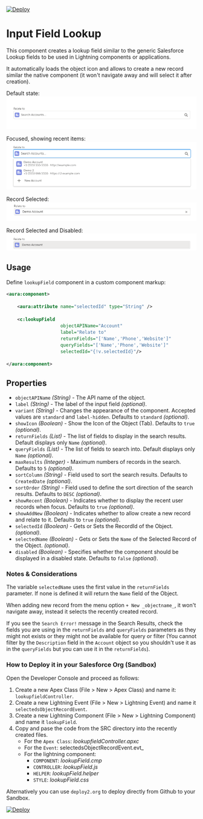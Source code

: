 [![Deploy](https://deploy2.org/dist/deploy2org.svg)](https://deploy2.org/deploy)

# Input Field Lookup

This component creates a lookup field similar to the generic Salesforce Lookup fields to be used in Lightning components or applications.

It automatically loads the object icon and allows to create a new record similar the native component (it won't navigate away and will select it after creation).

Default state:
![default](static/lookup_default.png?raw=true)

Focused, showing recent items:
![focused](static/lookup_focused.png?raw=true)

Record Selected:
![selected](static/lookup_selected.png?raw=true)

Record Selected and Disabled:
![disabled](static/lookup_selected_disabled.png?raw=true)



## Usage

Define `lookupField` component in a custom component markup:

```xml
<aura:component>

    <aura:attribute name="selectedId" type="String" />
    
    <c:lookupField 
                    objectAPIName="Account" 
                    label="Relate to"
                    returnFields="['Name','Phone','Website']" 
                    queryFields="['Name','Phone','Website']"
                    selectedId="{!v.selectedId}"/>

</aura:component>
```

## Properties

- `objectAPIName` _(String)_ - The API name of the object.
- `label` _(String)_ - The label of the input field _(optional)_.
- `variant` _(String)_ - Changes the appearance of the component. Accepted values are `standard` and `label-hidden`. Defaults to `standard` _(optional)_.
- `showIcon` _(Boolean)_ - Show the Icon of the Object (Tab). Defaults to `true` _(optional)_.
- `returnFields` _(List)_ -  The list of fields to display in the search results. Default displays only `Name` _(optional)_.
- `queryFields` _(List)_ -  The list of fields to search into. Default displays only `Name` _(optional)_.
- `maxResults` _(Integer)_ - Maximum numbers of records in the search. Defaults to `5` _(optional)_.
- `sortColumn` _(String)_ - Field used to sort the search results. Defaults to `CreatedDate` _(optional)_.
- `sortOrder` _(String)_ - Field used to define the sort direction of the search results. Defaults to `DESC` _(optional)_.
- `showRecent` _(Boolean)_ - Indicates whether to display the recent user records when focus. Defaults to `true` _(optional)_.
- `showAddNew` _(Boolean)_ - Indicates whether to allow create a new record and relate to it. Defaults to `true` _(optional)_.
- `selectedId` _(Boolean)_ - Gets or Sets the RecordId of the Object. _(optional)_.
- `selectedName` _(Boolean)_ - Gets or Sets the `Name` of the Selected Record of the Object. _(optional)_.
- `disabled` _(Boolean)_ - Specifies whether the component should be displayed in a disabled state. Defaults to `false` _(optional)_.

### Notes & Considerations

The variable `selectedName` uses the first value in the `returnFields` parameter. If none is defined it will return the `Name` field of the Object.

When adding new record from the menu option `+ New _objectname_`, it won't navigate away, instead it selects the recently created record.

If you see the `Search Error!` message in the Search Results, check the fields you are using in the `returnFields` and `queryFields` parameters as they might not exists or they might not be available for query or filter (You cannot filter by the `Description` field in the `Account` object so you shouldn't use it as in the `queryFields` but you can use it in the `returnFields`).

### How to Deploy it in your Salesforce Org (Sandbox)

Open the Developer Console and proceed as follows:

1. Create a new Apex Class (File > New > Apex Class) and name it: `lookupfieldController`.
2. Create a new Lightning Event (File > New > Lightning Event) and name it `selectedsObjectRecordEvent`.
3. Create a new Lightning Component (File > New > Lightning Component) and name it `lookupField`.
4. Copy and pase the code from the SRC directory into the recently created files.
   - For the `Apex Class`: _lookupfieldController.apxc_
   - For the `Event`: selectedsObjectRecordEvent.evt_
   - For the lightning component:
     - `COMPONENT`: _lookupField.cmp_
     - `CONTROLLER`: _lookupField.js_
     - `HELPER`: _lookupField.helper_
     - `STYLE`: _lookupField.css_


Alternatively you can use `deploy2.org` to deploy directly from Github to your Sandbox.

[![Deploy](https://deploy2.org/dist/deploy2org.svg)](https://deploy2.org/deploy)
